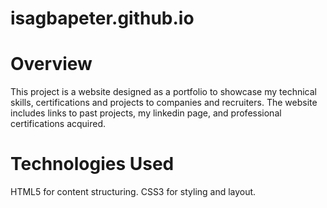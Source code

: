 # isagbapeter.github.io

# Overview
This project is a website designed as a portfolio to showcase my technical skills, certifications and projects to companies and recruiters. The website includes links to past projects, my linkedin page, and professional certifications acquired.

# Technologies Used
HTML5 for content structuring.
CSS3 for styling and layout.
